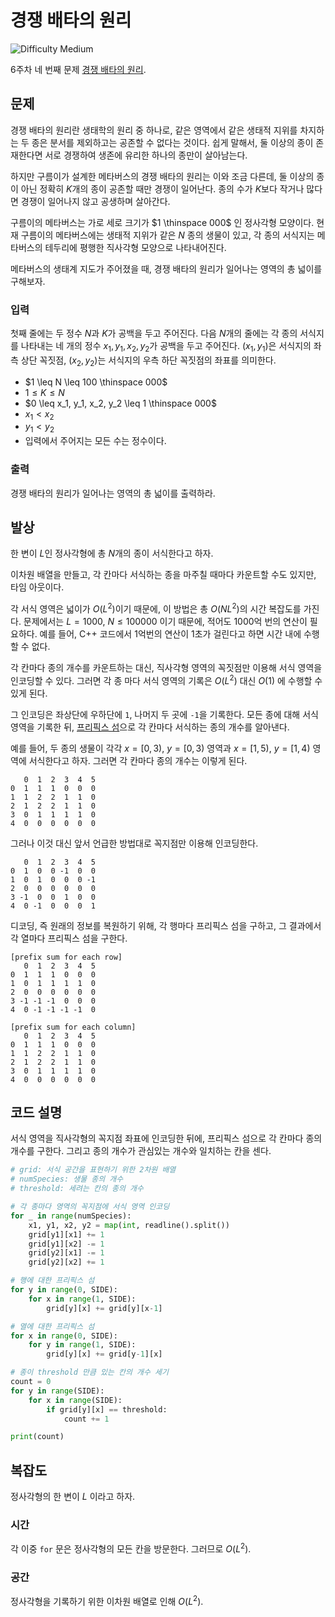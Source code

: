 # 경쟁 배타의 원리

![Difficulty Medium](https://img.shields.io/badge/Difficulty-Medium-yellow)

6주차 네 번째 문제 [경쟁 배타의 원리][problem].

[problem]: https://edu.goorm.io/learn/lecture/33428/%EC%95%8C%EA%B3%A0%EB%A6%AC%EC%A6%98-%EB%A8%BC%EB%8D%B0%EC%9D%B4-%EC%B1%8C%EB%A6%B0%EC%A7%80-%EC%8B%9C%EC%A6%8C1/lesson/1682315/6%EC%A3%BC%EC%B0%A8-%EB%AC%B8%EC%A0%9C-4-%EA%B2%BD%EC%9F%81-%EB%B0%B0%ED%83%80%EC%9D%98-%EC%9B%90%EB%A6%AC



## 문제

경쟁 배타의 원리란 생태학의 원리 중 하나로, 같은 영역에서 같은 생태적 지위를 차지하는 두 종은 분서를 제외하고는 공존할 수 없다는 것이다.
쉽게 말해서, 둘 이상의 종이 존재한다면 서로 경쟁하여 생존에 유리한 하나의 종만이 살아남는다.

하지만 구름이가 설계한 메타버스의 경쟁 배타의 원리는 이와 조금 다른데, 둘 이상의 종이 아닌 정확히 $K$개의 종이 공존할 때만 경쟁이 일어난다.
종의 수가 $K$보다 작거나 많다면 경쟁이 일어나지 않고 공생하며 살아간다.

구름이의 메타버스는 가로 세로 크기가 $1 \thinspace 000$ 인 정사각형 모양이다.
현재 구름이의 메타버스에는 생태적 지위가 같은 $N$ 종의 생물이 있고, 각 종의 서식지는 메타버스의 테두리에 평행한 직사각형 모양으로 나타내어진다.

메타버스의 생태계 지도가 주어졌을 때, 경쟁 배타의 원리가 일어나는 영역의 총 넓이를 구해보자.

### 입력

첫째 줄에는 두 정수 $N$과 $K$가 공백을 두고 주어진다.
다음 $N$개의 줄에는 각 종의 서식지를 나타내는 네 개의 정수 $x_1, y_1, x_2, y_2$가 공백을 두고 주어진다.
$(x_1, y_1)$은 서식지의 좌측 상단 꼭짓점, $(x_2, y_2)$는 서식지의 우측 하단 꼭짓점의 좌표를 의미한다.

- $1 \leq N \leq 100 \thinspace 000$
- $1 \leq K \leq N$
- $0 \leq x_1, y_1, x_2, y_2 \leq 1 \thinspace 000$
- $x_1 < x_2$
- $y_1 < y_2$
- 입력에서 주어지는 모든 수는 정수이다.

### 출력

경쟁 배타의 원리가 일어나는 영역의 총 넓이를 출력하라.



## 발상

한 변이 $L$인 정사각형에 총 $N$개의 종이 서식한다고 하자.

이차원 배열을 만들고, 각 칸마다 서식하는 종을 마주칠 때마다 카운트할 수도 있지만, 타임 아웃이다.

각 서식 영역은 넓이가 $O(L^2)$이기 때문에, 이 방법은 총 $O(NL^2)$의 시간 복잡도를 가진다.
문제에서는 $L=1000$, $N \leq 100000$ 이기 때문에, 적어도 1000억 번의 연산이 필요하다.
예를 들어, C++ 코드에서 1억번의 연산이 1초가 걸린다고 하면 시간 내에 수행할 수 없다.

각 칸마다 종의 개수를 카운트하는 대신, 직사각형 영역의 꼭짓점만 이용해 서식 영역을 인코딩할 수 있다.
그러면 각 종 마다 서식 영역의 기록은 $O(L^2)$ 대신 $O(1)$ 에 수행할 수 있게 된다.

그 인코딩은 좌상단에 우하단에 `1`, 나머지 두 곳에 `-1`을 기록한다.
모든 종에 대해 서식 영역을 기록한 뒤, [프리픽스 섬][prefix-sum]으로 각 칸마다 서식하는 종의 개수를 알아낸다.

[prefix-sum]: https://en.wikipedia.org/wiki/Prefix_sum

예를 들어, 두 종의 생물이 각각 $x = [0,3)$, $y = [0,3)$ 영역과 $x = [1,5)$, $y = [1,4)$ 영역에 서식한다고 하자.
그러면 각 칸마다 종의 개수는 이렇게 된다.

```
   0  1  2  3  4  5
0  1  1  1  0  0  0
1  1  2  2  1  1  0
2  1  2  2  1  1  0
3  0  1  1  1  1  0
4  0  0  0  0  0  0
```

그러나 이것 대신 앞서 언급한 방법대로 꼭지점만 이용해 인코딩한다.

```
   0  1  2  3  4  5
0  1  0  0 -1  0  0
1  0  1  0  0  0 -1
2  0  0  0  0  0  0
3 -1  0  0  1  0  0
4  0 -1  0  0  0  1
```

디코딩, 즉 원래의 정보를 복원하기 위해, 각 행마다 프리픽스 섬을 구하고, 그 결과에서 각 열마다 프리픽스 섬을 구한다.

```
[prefix sum for each row]
   0  1  2  3  4  5
0  1  1  1  0  0  0
1  0  1  1  1  1  0
2  0  0  0  0  0  0
3 -1 -1 -1  0  0  0
4  0 -1 -1 -1 -1  0

[prefix sum for each column]
   0  1  2  3  4  5
0  1  1  1  0  0  0
1  1  2  2  1  1  0
2  1  2  2  1  1  0
3  0  1  1  1  1  0
4  0  0  0  0  0  0
```

## 코드 설명

서식 영역을 직사각형의 꼭지점 좌표에 인코딩한 뒤에, 프리픽스 섬으로 각 칸마다 종의 개수를 구한다.
그리고 종의 개수가 관심있는 개수와 일치하는 칸을 센다.

```python
# grid: 서식 공간을 표현하기 위한 2차원 배열
# numSpecies: 생물 종의 개수
# threshold: 세려는 칸의 종의 개수

# 각 종마다 영역의 꼭지점에 서식 영역 인코딩
for _ in range(numSpecies):
    x1, y1, x2, y2 = map(int, readline().split())
    grid[y1][x1] += 1
    grid[y1][x2] -= 1
    grid[y2][x1] -= 1
    grid[y2][x2] += 1

# 행에 대한 프리픽스 섬
for y in range(0, SIDE):
    for x in range(1, SIDE):
        grid[y][x] += grid[y][x-1]

# 열에 대한 프리픽스 섬
for x in range(0, SIDE):
    for y in range(1, SIDE):
        grid[y][x] += grid[y-1][x]

# 종이 threshold 만큼 있는 칸의 개수 세기
count = 0
for y in range(SIDE):
    for x in range(SIDE):
        if grid[y][x] == threshold:
            count += 1

print(count)
```

## 복잡도

정사각형의 한 변이 $L$ 이라고 하자.

### 시간

각 이중 `for` 문은 정사각형의 모든 칸을 방문한다.
그러므로 $O(L^2)$.

### 공간

정사각형을 기록하기 위한 이차원 배열로 인해 $O(L^2)$.
